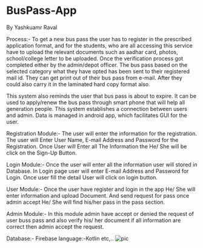 # BusPass-App
By Yashkuamr Raval


Process:-
To get a new bus pass the user has to register in the prescribed application format, and for the students, who are all accessing this service have to upload the relevant documents such as aadhar card, photos, school/college letter to be uploaded. Once the verification process got completed either by the admin/depot officer. The bus pass based on the selected category what they have opted has been sent to their registered mail id. They can get print out of their bus pass from e-mail. After they could also carry it in the laminated hard copy format also. 

This system also reminds the user that bus pass is about to expire. It can be used to apply/renew the bus pass through smart phone that will help all generation people. This system establishes a connection between users and admin. Data is managed in android app, which facilitates GUI for the user.

Registration Module:-
The user will enter the information for the registration. The user will Enter User Name, E-mail Address and Password for the Registration. Once User will Enter all The Information the He/ She will be click on the Sign-Up Button.

Login Module:-
Once the user will enter all the information user will stored in Database. In Login page user will enter E-mail Address and Password for Login. Once user fill the detail User will click on login button.

User Module:-
Once the user have register and login in the app He/ She will enter information and upload Document. And send request for pass once admin accept He/ She will find his/her pass in the pass section.

Admin Module:-
In this module admin have accept or denied the request of user buss pass and also verify his/ her document if all information are correct then admin accept the request. 

Database:- Firebase 
language:-Kotlin
etc,..
![pic](https://user-images.githubusercontent.com/66216893/146628757-4ff237e9-d364-4703-888c-a1c9825d654f.jpg)

